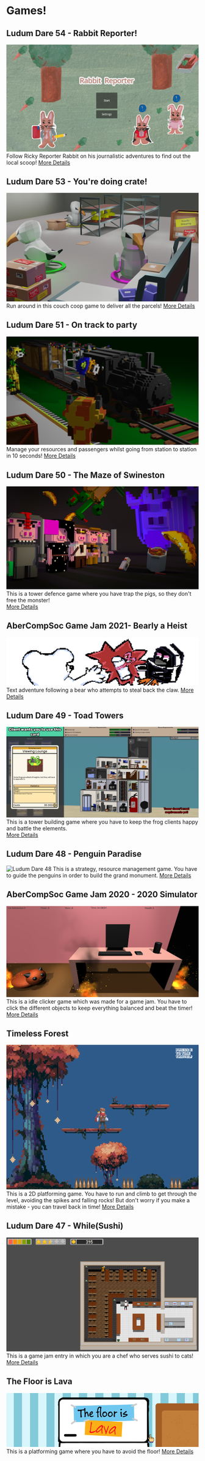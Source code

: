 # Games!

## Ludum Dare 54 - Rabbit Reporter!
![rabbit_reporter](/images/rabbbitReporter/rabbit_screen.png)
Follow Ricky Reporter Rabbit on his journalistic adventures to find out the local scoop!
[More Details](/markdown/game/rabbitReporter.html)

## Ludum Dare 53 - You're doing crate!
![youre_doing_crate](/images/crate/crate_title.png)
Run around in this couch coop game to deliver all the parcels! 
[More Details](/markdown/game/crate.html)

## Ludum Dare 51 - On track to party
![on_track_to_party](/images/trackToParty/title.png)
Manage your resources and passengers whilst going from station to station in 10 seconds! 
[More Details](/markdown/game/track_to_party.html)

## Ludum Dare 50 - The Maze of Swineston
![MazeOfSwineston](/images/swineston/main_menu.jpg)
This is a tower defence game where you have trap the pigs, so they don't free the monster!   
[More Details](/markdown/game/swine.html)

## AberCompSoc Game Jam 2021- Bearly a Heist
![CompSocGameJam21](/images/bearlyAHeist/cover.png)
Text adventure following a bear who attempts to steal back the claw.
[More Details](/markdown/game/bearlyAHeist.html)

## Ludum Dare 49 - Toad Towers
![Ludum Dare 49](/images/toadTowers/toadTowersBanner2.PNG)
This is a tower building game where you have to keep the frog clients happy and battle the elements.  
[More Details](/markdown/game/toadTowers.html)

## Ludum Dare 48 - Penguin Paradise
![Ludum Dare 48](/images/penguinParadise/penguin_screenshot.PNG)
This is a strategy, resource management game. You have to guide the penguins in order to build the grand monument. 
[More Details](/markdown/game/penguinParadise.html)

## AberCompSoc Game Jam 2020 - 2020 Simulator
![CompSocGameJam](sim2020Image.PNG)
This is a idle clicker game which was made for a game jam. You have to click the different objects to keep everything
balanced and beat the timer! 
[More Details](/markdown/game/sim2020.html)

## Timeless Forest
![Timeless Forest](/images/timelessForest/Timeless_Forest.PNG)
This is a 2D platforming game. You have to run and climb to get through the level, avoiding the spikes and falling rocks! 
But don't worry if you make a mistake - you can travel back in time! 
[More Details](/markdown/game/timeless_forest.html)

## Ludum Dare 47 - While(Sushi)
![LundumDare47](/images/whileSushi/whilesushigameplay2.PNG)
This is a game jam entry in which you are a chef who serves sushi to cats!
[More Details](/markdown/game/whileSushi.html)

## The Floor is Lava
![The Floor is Lava](/images/floorIsLava/lavaFloor.PNG)
This is a platforming game where you have to avoid the floor! 
[More Details](/markdown/game/lavaFloor.html)

